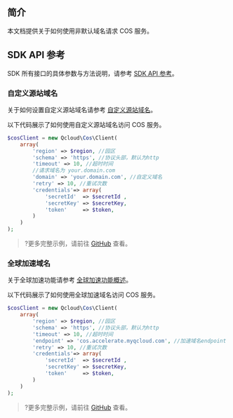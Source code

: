 ## 简介

本文档提供关于如何使用非默认域名请求 COS 服务。

## SDK API 参考

SDK 所有接口的具体参数与方法说明，请参考 [SDK API 参考](cssg://api-doc)。


### 自定义源站域名

关于如何设置自定义源站域名请参考 [自定义源站域名](https://cloud.tencent.com/document/product/436/36638)。

以下代码展示了如何使用自定义源站域名访问 COS 服务。

[//]: # (.cssg-snippet-set-custom-domain)
```php
$cosClient = new Qcloud\Cos\Client(
    array(
        'region' => $region, //园区
        'schema' => 'https', //协议头部，默认为http
        'timeout' => 10, //超时时间
        //请求域名为 your.domain.com
        'domain' => 'your.domain.com', //自定义域名
        'retry' => 10, //重试次数
        'credentials'=> array(
            'secretId'  => $secretId ,
            'secretKey' => $secretKey,
            'token'     => $token,
        )
    )
);
```

>?更多完整示例，请前往 [GitHub](cssg://code-example/set-custom-domain) 查看。

### 全球加速域名

关于全球加速功能请参考 [全球加速功能概述](https://cloud.tencent.com/document/product/436/38866)。

以下代码展示了如何使用全球加速域名访问 COS 服务。

[//]: # (.cssg-snippet-set-accelerate-domain)
```php
$cosClient = new Qcloud\Cos\Client(
    array(
        'region' => $region, //园区
        'schema' => 'https', //协议头部，默认为http
        'timeout' => 10, //超时时间
        'endpoint' => 'cos.accelerate.myqcloud.com', //加速域名endpoint
        'retry' => 10, //重试次数
        'credentials'=> array(
            'secretId'  => $secretId ,
            'secretKey' => $secretKey,
            'token'     => $token,
        )
    )
);
```

>?更多完整示例，请前往 [GitHub](cssg://code-example/set-custom-domain) 查看。
